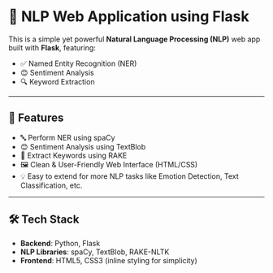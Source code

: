 # 🧠 NLP Web Application using Flask

This is a simple yet powerful **Natural Language Processing (NLP)** web app built with **Flask**, featuring:

- ✅ Named Entity Recognition (NER)
- 😊 Sentiment Analysis
- 🔍 Keyword Extraction

---

## 🚀 Features

- 🔤 Perform NER using spaCy
- 😊 Sentiment Analysis using TextBlob
- 🔑 Extract Keywords using RAKE
- 🖼️ Clean & User-Friendly Web Interface (HTML/CSS)
- 💡 Easy to extend for more NLP tasks like Emotion Detection, Text Classification, etc.

---

## 🛠️ Tech Stack

- **Backend**: Python, Flask  
- **NLP Libraries**: spaCy, TextBlob, RAKE-NLTK  
- **Frontend**: HTML5, CSS3 (inline styling for simplicity)


